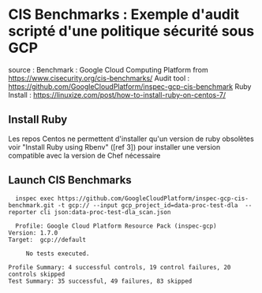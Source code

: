# CIS Benchmarks : Exemple d'audit scripté d'une politique sécurité sous GCP
source : 
  Benchmark : Google Cloud Computing Platform from https://www.cisecurity.org/cis-benchmarks/
  Audit tool : https://github.com/GoogleCloudPlatform/inspec-gcp-cis-benchmark
  Ruby Install : https://linuxize.com/post/how-to-install-ruby-on-centos-7/

##  Install Ruby
Les repos Centos ne permettent d'installer qu'un version de ruby obsolètes
voir "Install Ruby using Rbenv" ([ref 3]) pour installer une version compatible avec la version de Chef nécessaire

##  Launch CIS Benchmarks

```Shell
  inspec exec https://github.com/GoogleCloudPlatform/inspec-gcp-cis-benchmark.git -t gcp:// --input gcp_project_id=data-proc-test-dla  --reporter cli json:data-proc-test-dla_scan.json
```

```Shell  
  Profile: Google Cloud Platform Resource Pack (inspec-gcp)
Version: 1.7.0
Target:  gcp://default

     No tests executed.

Profile Summary: 4 successful controls, 19 control failures, 20 controls skipped
Test Summary: 35 successful, 49 failures, 83 skipped
  
```
